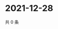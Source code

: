 # 2021-12-28

共 0 条

<!-- BEGIN WEIBO -->
<!-- 最后更新时间 Tue Dec 28 2021 18:13:01 GMT+0800 (China Standard Time) -->

<!-- END WEIBO -->
